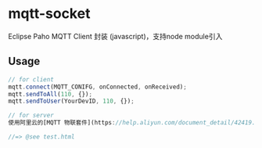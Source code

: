 # mqtt-socket
Eclipse Paho MQTT Client 封装 (javascript)，支持node module引入

## Usage

```js
// for client
mqtt.connect(MQTT_CONIFG, onConnected, onReceived);
mqtt.sendToAll(110, {});
mqtt.sendToUser(YourDevID, 110, {});

// for server
使用阿里云的[MQTT 物联套件](https://help.aliyun.com/document_detail/42419.html)

//=> @see test.html
```